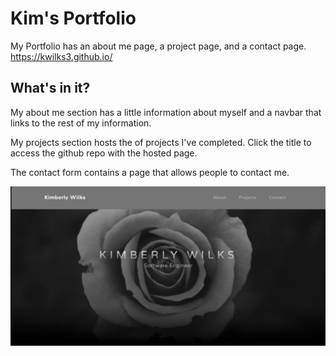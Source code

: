 # Kim's Portfolio

My Portfolio has an about me page, a project page, and a contact page.
https://kwilks3.github.io/

## What's in it?

My about me section has a little information about myself and a navbar that links to the rest of my information.

My projects section hosts the of projects I've completed. Click the title to access the github repo with the hosted page.

The contact form contains a page that allows people to contact me.

<img src = "./src/img/Shot.png">
